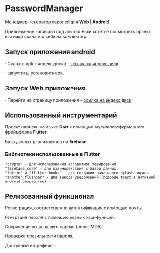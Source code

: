 # PasswordManager

Менеджер-генератор паролей для **Web** | **Android**
  
Прилоежение написано под android Если хотетие посмотреть проект, его надо скачать к себе на компьютер.

## Запуск приложения android 
  · Скачать apk с яндекс диска - [ссылка на яндекс диск](https://disk.yandex.ru/d/VNtkjHJZucihgg)
  
  · запустить, установить apk.
  
## Запуск Web приложения 
  · Перейти на страницу приложения - [ссылка на яндекс диск](https://kirillgfh.github.io/windows/#/)

## Использованный инструментарий
  Проект написан на языке **Dart** с помощью мультиплатформенного фреймфорка **Flutter**.
  
  База данных реализованна на **firebase**.
  
  ### Библиотеки использованные в Flutter
    "crypto" - для использования алгоритмов хеширования.
    "firebase_core" - для взаимодействия с базой данных.
    "lottie" и "flutter_hooks" - для создания начального splash экрана
    "another_flushbar" - для вывода уведомлений (подобие toast в нативной android разработке) 

## Релизованный функционал
  Регистрация, соответственно аутентификация с помощью почты.
  
  Генерация пароля с помощью разных хеш-функций.
  
  Сохранение хеша вашего пароля (через MD5).
  
  Проверка правильности пароля.
  
  Доступный интрефейс.
